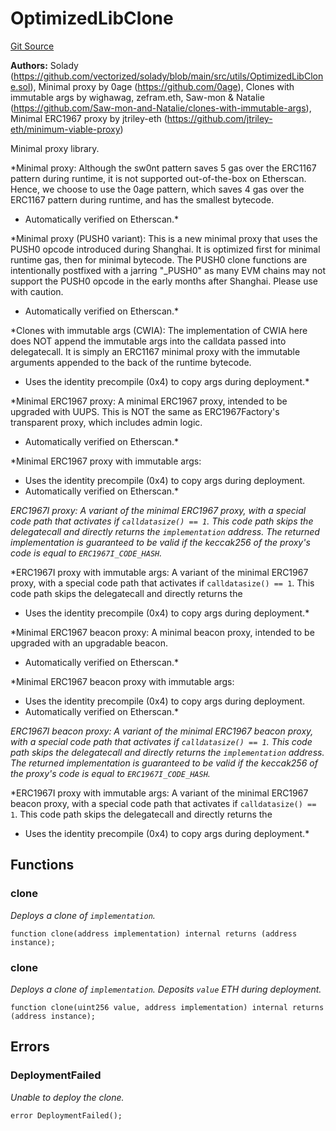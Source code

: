 # OptimizedLibClone
[Git Source](https://github.com/VerisLabs/KAM/blob/39577197165fca22f4727dda301114283fca8759/src/libraries/OptimizedLibClone.sol)

**Authors:**
Solady (https://github.com/vectorized/solady/blob/main/src/utils/OptimizedLibClone.sol), Minimal proxy by 0age (https://github.com/0age), Clones with immutable args by wighawag, zefram.eth, Saw-mon & Natalie
(https://github.com/Saw-mon-and-Natalie/clones-with-immutable-args), Minimal ERC1967 proxy by jtriley-eth (https://github.com/jtriley-eth/minimum-viable-proxy)

Minimal proxy library.

*Minimal proxy:
Although the sw0nt pattern saves 5 gas over the ERC1167 pattern during runtime,
it is not supported out-of-the-box on Etherscan. Hence, we choose to use the 0age pattern,
which saves 4 gas over the ERC1167 pattern during runtime, and has the smallest bytecode.
- Automatically verified on Etherscan.*

*Minimal proxy (PUSH0 variant):
This is a new minimal proxy that uses the PUSH0 opcode introduced during Shanghai.
It is optimized first for minimal runtime gas, then for minimal bytecode.
The PUSH0 clone functions are intentionally postfixed with a jarring "_PUSH0" as
many EVM chains may not support the PUSH0 opcode in the early months after Shanghai.
Please use with caution.
- Automatically verified on Etherscan.*

*Clones with immutable args (CWIA):
The implementation of CWIA here does NOT append the immutable args into the calldata
passed into delegatecall. It is simply an ERC1167 minimal proxy with the immutable arguments
appended to the back of the runtime bytecode.
- Uses the identity precompile (0x4) to copy args during deployment.*

*Minimal ERC1967 proxy:
A minimal ERC1967 proxy, intended to be upgraded with UUPS.
This is NOT the same as ERC1967Factory's transparent proxy, which includes admin logic.
- Automatically verified on Etherscan.*

*Minimal ERC1967 proxy with immutable args:
- Uses the identity precompile (0x4) to copy args during deployment.
- Automatically verified on Etherscan.*

*ERC1967I proxy:
A variant of the minimal ERC1967 proxy, with a special code path that activates
if `calldatasize() == 1`. This code path skips the delegatecall and directly returns the
`implementation` address. The returned implementation is guaranteed to be valid if the
keccak256 of the proxy's code is equal to `ERC1967I_CODE_HASH`.*

*ERC1967I proxy with immutable args:
A variant of the minimal ERC1967 proxy, with a special code path that activates
if `calldatasize() == 1`. This code path skips the delegatecall and directly returns the
- Uses the identity precompile (0x4) to copy args during deployment.*

*Minimal ERC1967 beacon proxy:
A minimal beacon proxy, intended to be upgraded with an upgradable beacon.
- Automatically verified on Etherscan.*

*Minimal ERC1967 beacon proxy with immutable args:
- Uses the identity precompile (0x4) to copy args during deployment.
- Automatically verified on Etherscan.*

*ERC1967I beacon proxy:
A variant of the minimal ERC1967 beacon proxy, with a special code path that activates
if `calldatasize() == 1`. This code path skips the delegatecall and directly returns the
`implementation` address. The returned implementation is guaranteed to be valid if the
keccak256 of the proxy's code is equal to `ERC1967I_CODE_HASH`.*

*ERC1967I proxy with immutable args:
A variant of the minimal ERC1967 beacon proxy, with a special code path that activates
if `calldatasize() == 1`. This code path skips the delegatecall and directly returns the
- Uses the identity precompile (0x4) to copy args during deployment.*


## Functions
### clone

*Deploys a clone of `implementation`.*


```solidity
function clone(address implementation) internal returns (address instance);
```

### clone

*Deploys a clone of `implementation`.
Deposits `value` ETH during deployment.*


```solidity
function clone(uint256 value, address implementation) internal returns (address instance);
```

## Errors
### DeploymentFailed
*Unable to deploy the clone.*


```solidity
error DeploymentFailed();
```

